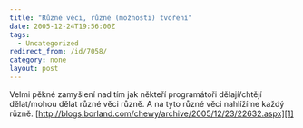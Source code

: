 ```yaml
---
title: "Různé věci, různé (možnosti) tvoření"
date: 2005-12-24T19:56:00Z
tags:
  - Uncategorized
redirect_from: /id/7058/
category: none
layout: post
---
```

Velmi pěkné zamyšlení nad tím jak někteří programátoři dělají/chtějí dělat/mohou dělat různé věci různě. A na tyto různé věci nahlížíme každý různě. [http://blogs.borland.com/chewy/archive/2005/12/23/22632.aspx][1]

[1]: http://blogs.borland.com/chewy/archive/2005/12/23/22632.aspx